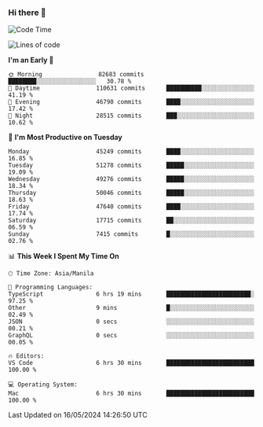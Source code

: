 ### Hi there 👋

<!--START_SECTION:waka-->
![Code Time](http://img.shields.io/badge/Code%20Time-5%2C145%20hrs%2056%20mins-blue)

![Lines of code](https://img.shields.io/badge/From%20Hello%20World%20I%27ve%20Written-117.1%20million%20lines%20of%20code-blue)

**I'm an Early 🐤** 

```text
🌞 Morning                82683 commits       ████████░░░░░░░░░░░░░░░░░   30.78 % 
🌆 Daytime                110631 commits      ██████████░░░░░░░░░░░░░░░   41.19 % 
🌃 Evening                46790 commits       ████░░░░░░░░░░░░░░░░░░░░░   17.42 % 
🌙 Night                  28515 commits       ███░░░░░░░░░░░░░░░░░░░░░░   10.62 % 
```
📅 **I'm Most Productive on Tuesday** 

```text
Monday                   45249 commits       ████░░░░░░░░░░░░░░░░░░░░░   16.85 % 
Tuesday                  51278 commits       █████░░░░░░░░░░░░░░░░░░░░   19.09 % 
Wednesday                49276 commits       █████░░░░░░░░░░░░░░░░░░░░   18.34 % 
Thursday                 50046 commits       █████░░░░░░░░░░░░░░░░░░░░   18.63 % 
Friday                   47640 commits       ████░░░░░░░░░░░░░░░░░░░░░   17.74 % 
Saturday                 17715 commits       ██░░░░░░░░░░░░░░░░░░░░░░░   06.59 % 
Sunday                   7415 commits        █░░░░░░░░░░░░░░░░░░░░░░░░   02.76 % 
```


📊 **This Week I Spent My Time On** 

```text
🕑︎ Time Zone: Asia/Manila

💬 Programming Languages: 
TypeScript               6 hrs 19 mins       ████████████████████████░   97.25 % 
Other                    9 mins              █░░░░░░░░░░░░░░░░░░░░░░░░   02.49 % 
JSON                     0 secs              ░░░░░░░░░░░░░░░░░░░░░░░░░   00.21 % 
GraphQL                  0 secs              ░░░░░░░░░░░░░░░░░░░░░░░░░   00.05 % 

🔥 Editors: 
VS Code                  6 hrs 30 mins       █████████████████████████   100.00 % 

💻 Operating System: 
Mac                      6 hrs 30 mins       █████████████████████████   100.00 % 
```


 Last Updated on 16/05/2024 14:26:50 UTC
<!--END_SECTION:waka-->


<!--
**rad182/rad182** is a ✨ _special_ ✨ repository because its `README.md` (this file) appears on your GitHub profile.

Here are some ideas to get you started:

- 🔭 I’m currently working on ...
- 🌱 I’m currently learning ...
- 👯 I’m looking to collaborate on ...
- 🤔 I’m looking for help with ...
- 💬 Ask me about ...
- 📫 How to reach me: ...
- 😄 Pronouns: ...
- ⚡ Fun fact: ...
-->
